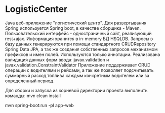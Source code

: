 # LogisticCenter
Java веб-приложение "логистический центр". 
Для развертывания Spring используется Spring boot, в качестве сборщика - Maven. 
Пользовательский интерфейс - одностраничный сайт, реализующий rest+ajax. 
Информация хранится в in-memory БД HSQLDB. Запросы в базу данных генерируются при помощи стандартного CRUDRepository Spring Data JPA, 
а так же создания собственных запросов механизмом префиксов и имен полей.
Используются только аннотации.
Реализована валидация данных форм ввода: javax.validation и javax.validation.ConstraintValidator
Приложение поддерживает CRUD операции с водителями и рейсами, а так же позволяет подсчитывать суммарный расход 
топлива каждым конкретным водителем или за определенный период


Для сборки и запуска из корневой директории проекта выполнить команды:
mvn clean install

mvn spring-boot:run -pl app-web
